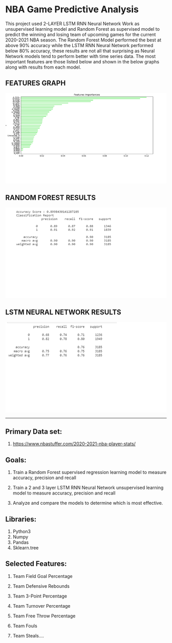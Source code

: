 # NBA Game Predictive Analysis
This project used 2-LAYER LSTM RNN Neural Network Work as unsupervised learning model and Random Forest as supervised model to predict the winning and losing team of upcoming games for the current 2020-2021 NBA season.  The Random Forest Model performed the best at above 90% accuracy while the LSTM RNN Neural Network performed below 80% accuracy, these results are not all that surprising as Neural Network models tend to perform better with time series data. The most important features are those listed below and shown in the below graphs along with results from each model.

## FEATURES GRAPH

![FEATURES](features.png)


## RANDOM FOREST RESULTS

![RANDOM FOREST RESULTS](RF_results.png)


## LSTM NEURAL NETWORK RESULTS

![LSTM NEURAL NETWORK RESULTS](NN_results.png)

---

## Primary Data set:

1.	https://www.nbastuffer.com/2020-2021-nba-player-stats/


## Goals:
1.	Train a Random Forest supervised regression learning model to measure accuracy, precision and recall

2.	Train a 2 and 3 layer LSTM RNN Neural Network unsupervised learning model to measure accuracy, precision and recall

3. Analyze and compare the models to determine which is most effective.


## Libraries:
1.	Python3
2.	Numpy
3.	Pandas
4.	Sklearn.tree

## Selected Features:
1.	Team Field Goal Percentage

2.	Team Defensive Rebounds

3.	Team 3-Point Percentage

4.	Team Turnover Percentage

5.	Team Free Throw Percentage

6.  Team Fouls

7.	Team Steals....